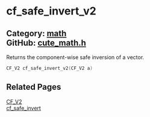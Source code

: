 [](../header.md ':include')

# cf_safe_invert_v2

Category: [math](/api_reference?id=math)  
GitHub: [cute_math.h](https://github.com/RandyGaul/cute_framework/blob/master/include/cute_math.h)  
---

Returns the component-wise safe inversion of a vector.

```cpp
CF_V2 cf_safe_invert_v2(CF_V2 a)
```

## Related Pages

[CF_V2](/math/cf_v2.md)  
[cf_safe_invert](/math/cf_safe_invert.md)  
